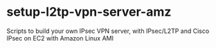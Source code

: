 # setup-l2tp-vpn-server-amz
Scripts to build your own IPsec VPN server, with IPsec/L2TP and Cisco IPsec on EC2 with Amazon Linux AMI
